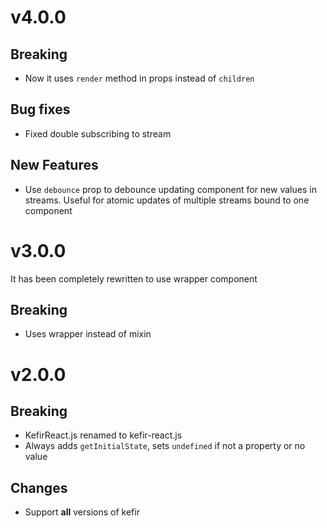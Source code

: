 v4.0.0
===

Breaking
---
 - Now it uses `render` method in props instead of `children`

Bug fixes
---
 - Fixed double subscribing to stream

New Features
---
 - Use `debounce` prop to debounce updating component for new values in streams. Useful for atomic updates of multiple streams bound to one component

v3.0.0
===

It has been completely rewritten to use wrapper component

Breaking
---
 - Uses wrapper instead of mixin

v2.0.0
===

Breaking
---
 - KefirReact.js renamed to kefir-react.js
 - Always adds `getInitialState`, sets `undefined` if not a property or no value

Changes
---
 - Support **all** versions of kefir
